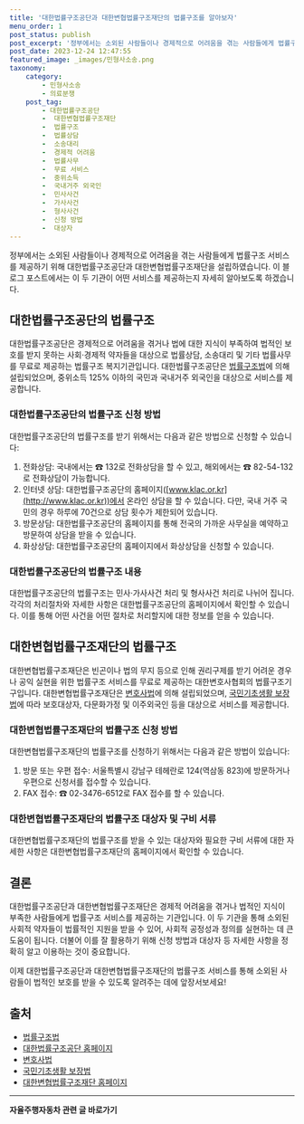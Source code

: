 ```yaml
---
title: '대한법률구조공단과 대한변협법률구조재단의 법률구조를 알아보자'
menu_order: 1
post_status: publish
post_excerpt: '정부에서는 소외된 사람들이나 경제적으로 어려움을 겪는 사람들에게 법률구조 서비스를 제공하기 위해 대한법률구조공단과 대한변협법률구조재단을 설립하였습니다. 이 블로그 포스트에서는 이 두 기관이 어떤 서비스를 제공하는지 자세히 알아보도록 하겠습니다.'
post_date: 2023-12-24 12:47:55
featured_image: _images/민형사소송.png
taxonomy:
    category:
        - 민형사소송
        - 의료분쟁
    post_tag:
        - 대한법률구조공단
        -  대한변협법률구조재단
        -  법률구조
        -  법률상담
        -  소송대리
        -  경제적 어려움
        -  법률사무
        -  무료 서비스
        -  중위소득
        -  국내거주 외국인
        -  민사사건
        -  가사사건
        -  형사사건
        -  신청 방법
        -  대상자
---
```



정부에서는 소외된 사람들이나 경제적으로 어려움을 겪는 사람들에게 법률구조 서비스를 제공하기 위해 대한법률구조공단과 대한변협법률구조재단을 설립하였습니다. 이 블로그 포스트에서는 이 두 기관이 어떤 서비스를 제공하는지 자세히 알아보도록 하겠습니다.

## 대한법률구조공단의 법률구조

대한법률구조공단은 경제적으로 어려움을 겪거나 법에 대한 지식이 부족하여 법적인 보호를 받지 못하는 사회·경제적 약자들을 대상으로 법률상담, 소송대리 및 기타 법률사무를 무료로 제공하는 법률구조 복지기관입니다. 대한법률구조공단은 [법률구조법](http://www.law.go.kr/lsSc.do?menuId=6&subMenuId=62&nid=6412)에 의해 설립되었으며, 중위소득 125% 이하의 국민과 국내거주 외국인을 대상으로 서비스를 제공합니다.

### 대한법률구조공단의 법률구조 신청 방법

대한법률구조공단의 법률구조를 받기 위해서는 다음과 같은 방법으로 신청할 수 있습니다:

1. 전화상담: 국내에서는 ☎ 132로 전화상담을 할 수 있고, 해외에서는 ☎ 82-54-132로 전화상담이 가능합니다.
2. 인터넷 상담: 대한법률구조공단의 홈페이지([www.klac.or.kr](http://www.klac.or.kr))에서 온라인 상담을 할 수 있습니다. 다만, 국내 거주 국민의 경우 하루에 70건으로 상담 횟수가 제한되어 있습니다.
3. 방문상담: 대한법률구조공단의 홈페이지를 통해 전국의 가까운 사무실을 예약하고 방문하여 상담을 받을 수 있습니다.
4. 화상상담: 대한법률구조공단의 홈페이지에서 화상상담을 신청할 수 있습니다.

### 대한법률구조공단의 법률구조 내용

대한법률구조공단의 법률구조는 민사·가사사건 처리 및 형사사건 처리로 나뉘어 집니다. 각각의 처리절차와 자세한 사항은 대한법률구조공단의 홈페이지에서 확인할 수 있습니다. 이를 통해 어떤 사건을 어떤 절차로 처리할지에 대한 정보를 얻을 수 있습니다.

## 대한변협법률구조재단의 법률구조

대한변협법률구조재단은 빈곤이나 법의 무지 등으로 인해 권리구제를 받기 어려운 경우나 공익 실현을 위한 법률구조 서비스를 무료로 제공하는 대한변호사협회의 법률구조기구입니다. 대한변협법률구조재단은 [변호사법](http://www.law.go.kr/lsSc.do?menuId=6&subMenuId=62&nid=6453)에 의해 설립되었으며, [국민기초생활 보장법](http://www.law.go.kr/lsSc.do?menuId=6&subMenuId=62&nid=9116)에 따라 보호대상자, 다문화가정 및 이주외국인 등을 대상으로 서비스를 제공합니다.

### 대한변협법률구조재단의 법률구조 신청 방법

대한변협법률구조재단의 법률구조를 신청하기 위해서는 다음과 같은 방법이 있습니다:

1. 방문 또는 우편 접수: 서울특별시 강남구 테헤란로 124(역삼동 823)에 방문하거나 우편으로 신청서를 접수할 수 있습니다.
2. FAX 접수: ☎ 02-3476-6512로 FAX 접수를 할 수 있습니다.

### 대한변협법률구조재단의 법률구조 대상자 및 구비 서류

대한변협법률구조재단의 법률구조를 받을 수 있는 대상자와 필요한 구비 서류에 대한 자세한 사항은 대한변협법률구조재단의 홈페이지에서 확인할 수 있습니다.

## 결론

대한법률구조공단과 대한변협법률구조재단은 경제적 어려움을 겪거나 법적인 지식이 부족한 사람들에게 법률구조 서비스를 제공하는 기관입니다. 이 두 기관을 통해 소외된 사회적 약자들이 법률적인 지원을 받을 수 있어, 사회적 공정성과 정의를 실현하는 데 큰 도움이 됩니다. 더불어 이를 잘 활용하기 위해 신청 방법과 대상자 등 자세한 사항을 정확히 알고 이용하는 것이 중요합니다.

이제 대한법률구조공단과 대한변협법률구조재단의 법률구조 서비스를 통해 소외된 사람들이 법적인 보호를 받을 수 있도록 알려주는 데에 앞장서보세요!

## 출처

- [법률구조법](http://www.law.go.kr/lsSc.do?menuId=6&subMenuId=62&nid=6412)
- [대한법률구조공단 홈페이지](http://www.klac.or.kr)
- [변호사법](http://www.law.go.kr/lsSc.do?menuId=6&subMenuId=62&nid=6453)
- [국민기초생활 보장법](http://www.law.go.kr/lsSc.do?menuId=6&subMenuId=62&nid=9116)
- [대한변협법률구조재단 홈페이지](https://bhrf.or.kr)
<!-- wp:separator -->
<hr class="wp-block-separator has-alpha-channel-opacity"/>
<!-- /wp:separator -->

<!-- wp:group {"backgroundColor":"base","layout":{"type":"constrained"}} -->
<div class="wp-block-group has-base-background-color has-background"><!-- wp:paragraph {"align":"center","fontSize":"medium"} -->
<p class="has-text-align-center has-large-font-size"><strong>자율주행자동차 관련 글 바로가기</strong></p>
<!-- /wp:paragraph -->


<!-- wp:latest-posts
{"categories":[{"id":2136,"count":19,"description":"","link":"https://uknowlaw.com/category/%ec%9e%90%ec%9c%a8%ec%a3%bc%ed%96%89%ec%9e%90%eb%8f%99%ec%b0%a8/","name":"자율주행자동차","slug":"자율주행자동차","taxonomy":"category","parent":0,"meta":[],"_links":{"self":[{"href":"https://uknowlaw.com/wp-json/wp/v2/categories/2136"}],"collection":[{"href":"https://uknowlaw.com/wp-json/wp/v2/categories"}],"about":[{"href":"https://uknowlaw.com/wp-json/wp/v2/taxonomies/category"}],"wp:post_type":[{"href":"https://uknowlaw.com/wp-json/wp/v2/posts?categories=2136"}],"curies":[{"name":"wp","href":"https://api.w.org/{rel}","templated":true}]}}],"postsToShow":100,"excerptLength":28,"postLayout":"grid","columns":2,"featuredImageAlign":"left","featuredImageSizeSlug":"large","fontSize":"small"} /--></div>
<!-- /wp:group -->
